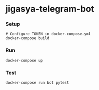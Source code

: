 # jigasya-telegram-bot

### Setup
```
# Configure TOKEN in docker-compose.yml
docker-compose build
```

### Run
```
docker-compose up
```

### Test
```
docker-compose run bot pytest
```
